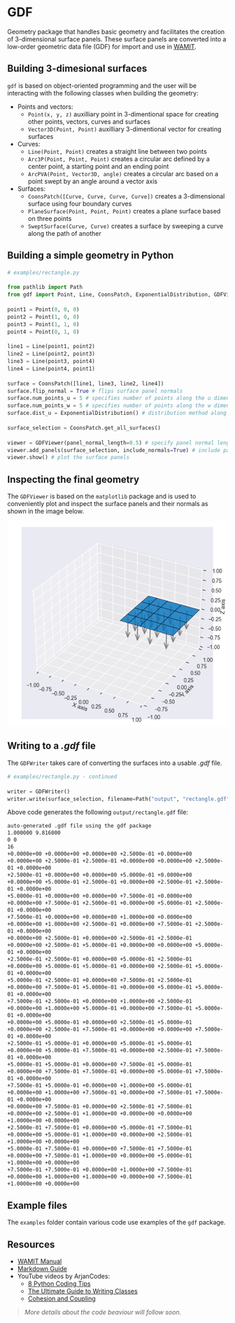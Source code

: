# GDF

Geometry package that handles basic geometry and facilitates the creation of 3-dimensional surface panels. These surface panels are converted into a low-order geometric data file (GDF) for import and use in [WAMIT](https://www.wamit.com/).

## Building 3-dimesional surfaces

`gdf` is based on object-oriented programming and the user will be interacting with the following classes when building the geometry:

- Points and vectors:
    - `Point(x, y, z)` auxilliary point in 3-dimentional space for creating other points, vectors, curves and surfaces
    - `Vector3D(Point, Point)` auxilliary 3-dimentional vector for creating surfaces
- Curves:
    - `Line(Point, Point)` creates a straight line between two points
    - `Arc3P(Point, Point, Point)` creates a circular arc defined by a center point, a starting point and an ending point
    - `ArcPVA(Point, Vector3D, angle)` creates a circular arc based on a point swept by an angle around a vector axis
- Surfaces:
    - `CoonsPatch([Curve, Curve, Curve, Curve])` creates a 3-dimensional surface using four boundary curves
    - `PlaneSurface(Point, Point, Point)` creates a plane surface based on three points
    - `SweptSurface(Curve, Curve)` creates a surface by sweeping a curve along the path of another

## Building a simple geometry in Python

```Python
# examples/rectangle.py

from pathlib import Path
from gdf import Point, Line, CoonsPatch, ExponentialDistribution, GDFViewer, GDFWriter

point1 = Point(0, 0, 0)
point2 = Point(1, 0, 0)
point3 = Point(1, 1, 0)
point4 = Point(0, 1, 0)

line1 = Line(point1, point2)
line2 = Line(point2, point3)
line3 = Line(point3, point4)
line4 = Line(point4, point1)

surface = CoonsPatch([line1, line3, line2, line4])
surface.flip_normal = True # flips surface panel normals
surface.num_points_u = 5 # specifies number of points along the u dimension
surface.num_points_w = 5 # specifies number of points along the w dimension
surface.dist_u = ExponentialDistribution() # distribution method along the u dimension

surface_selection = CoonsPatch.get_all_surfaces()

viewer = GDFViewer(panel_normal_length=0.5) # specify panel normal length for visualization
viewer.add_panels(surface_selection, include_normals=True) # include panel normals
viewer.show() # plot the surface panels
```

## Inspecting the final geometry

The `GDFViewer` is based on the `matplotlib` package and is used to conveniently plot and inspect the surface panels and their normals as shown in the image below.

![](/images/rectangle.png "Visualization of rectangle surface panels using GDFViewer")

## Writing to a *.gdf* file

The `GDFWriter` takes care of converting the surfaces into a usable *.gdf* file.

```Python
# examples/rectangle.py - continued

writer = GDFWriter()
writer.write(surface_selection, filename=Path("output", "rectangle.gdf"))
```

Above code generates the following `output/rectangle.gdf` file:

```
auto-generated .gdf file using the gdf package
1.000000 9.816000
0 0
16
+0.0000e+00 +0.0000e+00 +0.0000e+00 +2.5000e-01 +0.0000e+00 +0.0000e+00 +2.5000e-01 +2.5000e-01 +0.0000e+00 +0.0000e+00 +2.5000e-01 +0.0000e+00
+2.5000e-01 +0.0000e+00 +0.0000e+00 +5.0000e-01 +0.0000e+00 +0.0000e+00 +5.0000e-01 +2.5000e-01 +0.0000e+00 +2.5000e-01 +2.5000e-01 +0.0000e+00
+5.0000e-01 +0.0000e+00 +0.0000e+00 +7.5000e-01 +0.0000e+00 +0.0000e+00 +7.5000e-01 +2.5000e-01 +0.0000e+00 +5.0000e-01 +2.5000e-01 +0.0000e+00
+7.5000e-01 +0.0000e+00 +0.0000e+00 +1.0000e+00 +0.0000e+00 +0.0000e+00 +1.0000e+00 +2.5000e-01 +0.0000e+00 +7.5000e-01 +2.5000e-01 +0.0000e+00
+0.0000e+00 +2.5000e-01 +0.0000e+00 +2.5000e-01 +2.5000e-01 +0.0000e+00 +2.5000e-01 +5.0000e-01 +0.0000e+00 +0.0000e+00 +5.0000e-01 +0.0000e+00
+2.5000e-01 +2.5000e-01 +0.0000e+00 +5.0000e-01 +2.5000e-01 +0.0000e+00 +5.0000e-01 +5.0000e-01 +0.0000e+00 +2.5000e-01 +5.0000e-01 +0.0000e+00
+5.0000e-01 +2.5000e-01 +0.0000e+00 +7.5000e-01 +2.5000e-01 +0.0000e+00 +7.5000e-01 +5.0000e-01 +0.0000e+00 +5.0000e-01 +5.0000e-01 +0.0000e+00
+7.5000e-01 +2.5000e-01 +0.0000e+00 +1.0000e+00 +2.5000e-01 +0.0000e+00 +1.0000e+00 +5.0000e-01 +0.0000e+00 +7.5000e-01 +5.0000e-01 +0.0000e+00
+0.0000e+00 +5.0000e-01 +0.0000e+00 +2.5000e-01 +5.0000e-01 +0.0000e+00 +2.5000e-01 +7.5000e-01 +0.0000e+00 +0.0000e+00 +7.5000e-01 +0.0000e+00
+2.5000e-01 +5.0000e-01 +0.0000e+00 +5.0000e-01 +5.0000e-01 +0.0000e+00 +5.0000e-01 +7.5000e-01 +0.0000e+00 +2.5000e-01 +7.5000e-01 +0.0000e+00
+5.0000e-01 +5.0000e-01 +0.0000e+00 +7.5000e-01 +5.0000e-01 +0.0000e+00 +7.5000e-01 +7.5000e-01 +0.0000e+00 +5.0000e-01 +7.5000e-01 +0.0000e+00
+7.5000e-01 +5.0000e-01 +0.0000e+00 +1.0000e+00 +5.0000e-01 +0.0000e+00 +1.0000e+00 +7.5000e-01 +0.0000e+00 +7.5000e-01 +7.5000e-01 +0.0000e+00
+0.0000e+00 +7.5000e-01 +0.0000e+00 +2.5000e-01 +7.5000e-01 +0.0000e+00 +2.5000e-01 +1.0000e+00 +0.0000e+00 +0.0000e+00 +1.0000e+00 +0.0000e+00
+2.5000e-01 +7.5000e-01 +0.0000e+00 +5.0000e-01 +7.5000e-01 +0.0000e+00 +5.0000e-01 +1.0000e+00 +0.0000e+00 +2.5000e-01 +1.0000e+00 +0.0000e+00
+5.0000e-01 +7.5000e-01 +0.0000e+00 +7.5000e-01 +7.5000e-01 +0.0000e+00 +7.5000e-01 +1.0000e+00 +0.0000e+00 +5.0000e-01 +1.0000e+00 +0.0000e+00
+7.5000e-01 +7.5000e-01 +0.0000e+00 +1.0000e+00 +7.5000e-01 +0.0000e+00 +1.0000e+00 +1.0000e+00 +0.0000e+00 +7.5000e-01 +1.0000e+00 +0.0000e+00
```

## Example files

The `examples` folder contain various code use examples of the `gdf` package.

## Resources

- [WAMIT Manual](https://www.wamit.com/manual7.x/v75_manual.pdf)
- [Markdown Guide](https://www.markdownguide.org/basic-syntax/)
- YouTube videos by ArjanCodes:
    - [8 Python Coding Tips](https://www.youtube.com/watch?v=woIkysZytSs)
    - [The Ultimate Guide to Writing Classes](https://www.youtube.com/watch?v=lX9UQp2NwTk)
    - [Cohesion and Coupling](https://www.youtube.com/watch?v=eiDyK_ofPPM)

> *More details about the code beaviour will follow soon.*
